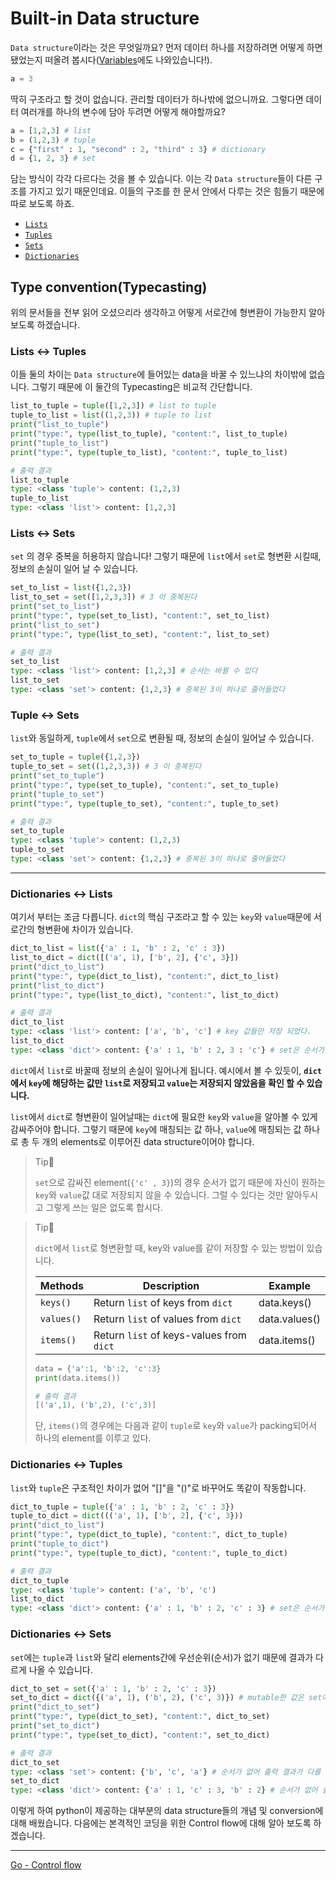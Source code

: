 # Built-in Data structure

`Data structure`이라는 것은 무엇일까요? 먼저 데이터 하나를 저장하려면 어떻게 하면 됐었는지 떠올려 봅시다([Variables](./Variables.md)에도 나와있습니다!).

```python
a = 3
```

딱히 구조라고 할 것이 없습니다. 관리할 데이터가 하나밖에 없으니까요. 그렇다면 데이터 여러개를 하나의 변수에 담아 두려면 어떻게 해야할까요?

```python
a = [1,2,3] # list
b = (1,2,3) # tuple
c = {"first" : 1, "second" : 2, "third" : 3} # dictionary
d = {1, 2, 3} # set
```

담는 방식이 각각 다르다는 것을 볼 수 있습니다. 이는 각 `Data structure`들이 다른 구조를 가지고 있기 때문인데요. 이들의 구조를 한 문서 안에서 다루는 것은 힘들기 때문에 따로 보도록 하죠.

- [`Lists`](./Lists.md)
- [`Tuples`](./Tuples.md)
- [`Sets`](./Sets.md)
- [`Dictionaries`](./Dictionaries.md)

## Type convention(Typecasting)

위의 문서들을 전부 읽어 오셨으리라 생각하고 어떻게 서로간에 형변환이 가능한지 알아보도록 하겠습니다.

### Lists ↔ Tuples

이들 둘의 차이는 `Data structure`에 들어있는 data을 바꿀 수 있느냐의 차이밖에 없습니다. 그렇기 때문에 이 둘간의 Typecasting은 비교적 간단합니다.

```python
list_to_tuple = tuple([1,2,3]) # list to tuple
tuple_to_list = list((1,2,3)) # tuple to list
print("list_to_tuple")
print("type:", type(list_to_tuple), "content:", list_to_tuple)
print("tuple_to_list")
print("type:", type(tuple_to_list), "content:", tuple_to_list)
```

```python
# 출력 결과
list_to_tuple
type: <class 'tuple'> content: (1,2,3)
tuple_to_list
type: <class 'list'> content: [1,2,3]
```

### Lists ↔ Sets

`set` 의 경우 중복을 허용하지 않습니다! 그렇기 때문에 `list`에서 `set`로 형변환 시킬때, 정보의 손실이 일어 날 수 있습니다.

```python
set_to_list = list({1,2,3})
list_to_set = set([1,2,3,3]) # 3 이 중복된다
print("set_to_list")
print("type:", type(set_to_list), "content:", set_to_list)
print("list_to_set")
print("type:", type(list_to_set), "content:", list_to_set)
```

```python
# 출력 결과
set_to_list
type: <class 'list'> content: [1,2,3] # 순서는 바뀔 수 있다
list_to_set
type: <class 'set'> content: {1,2,3} # 중복된 3이 하나로 줄어들었다
```

### Tuple ↔ Sets

`list`와 동일하게, `tuple`에서 `set`으로 변환될 때, 정보의 손실이 일어날 수 있습니다.

```python
set_to_tuple = tuple({1,2,3})
tuple_to_set = set((1,2,3,3)) # 3 이 중복된다
print("set_to_tuple")
print("type:", type(set_to_tuple), "content:", set_to_tuple)
print("tuple_to_set")
print("type:", type(tuple_to_set), "content:", tuple_to_set)
```

```python
# 출력 결과
set_to_tuple
type: <class 'tuple'> content: (1,2,3)
tuple_to_set
type: <class 'set'> content: {1,2,3} # 중복된 3이 하나로 줄어들었다
```

---

### Dictionaries ↔ Lists

여기서 부터는 조금 다릅니다. `dict`의 핵심 구조라고 할 수 있는 `key`와 `value`때문에 서로간의 형변환에 차이가 있습니다.

```python
dict_to_list = list({'a' : 1, 'b' : 2, 'c' : 3}) 
list_to_dict = dict([('a', 1), ['b', 2], {'c', 3}])
print("dict_to_list")
print("type:", type(dict_to_list), "content:", dict_to_list)
print("list_to_dict")
print("type:", type(list_to_dict), "content:", list_to_dict)
```

```python
# 출력 결과
dict_to_list
type: <class 'list'> content: ['a', 'b', 'c'] # key 값들만 저장 되었다.
list_to_dict
type: <class 'dict'> content: {'a' : 1, 'b' : 2, 3 : 'c'} # set은 순서가 바뀔 수 있다
```

`dict`에서 `list`로 바꿀때 정보의 손실이 일어나게 됩니다. 예시에서 볼 수 있듯이, **`dict`에서 `key`에 해당하는 값만 `list`로 저장되고 `value`는 저장되지 않았음을 확인 할 수 있습니다.**

`list`에서 `dict`로 형변환이 일어날때는 `dict`에 필요한 `key`와 `value`을 알아볼 수 있게 감싸주어야 합니다. 그렇기 때문에 `key`에 매칭되는 값 하나, `value`에 매칭되는 값 하나로 총 두 개의 elements로 이루어진 data structure이어야 합니다. 

> Tip👀
>
> `set`으로 감싸진 element(`{'c' , 3}`)의 경우 순서가 없기 때문에 자신이 원하는 `key`와 `value`값 대로 저장되지 않을 수 있습니다. 그럴 수 있다는 것만 알아두시고 그렇게 쓰는 일은 없도록 합시다.

> Tip👀
>
> `dict`에서 `list`로 형변환할 때, key와 value를 같이 저장할 수 있는 방법이 있습니다.
>
> | Methods    | Description                              | Example       |
> | ---------- | ---------------------------------------- | ------------- |
> | `keys()`   | Return `list` of keys from `dict`        | data.keys()   |
> | `values()` | Return `list` of values from `dict`      | data.values() |
> | `items()`  | Return `list` of keys-values from `dict` | data.items()  |
>
> ```python
> data = {'a':1, 'b':2, 'c':3}
> print(data.items())
> ```
>
> ```python
> # 출력 결과
> [('a',1), ('b',2), ('c',3)]
> ```
>
> 단, `items()`의 경우에는 다음과 같이 `tuple`로 `key`와 `value`가 packing되어서 하나의 element를 이루고 있다.

### Dictionaries ↔ Tuples

`list`와 `tuple`은 구조적인 차이가 없어 "[]"을 "()"로 바꾸어도 똑같이 작동합니다.

```python
dict_to_tuple = tuple({'a' : 1, 'b' : 2, 'c' : 3})
tuple_to_dict = dict((('a', 1), ['b', 2], {'c', 3}))
print("dict_to_list")
print("type:", type(dict_to_tuple), "content:", dict_to_tuple)
print("tuple_to_dict")
print("type:", type(tuple_to_dict), "content:", tuple_to_dict)
```

```python
# 출력 결과
dict_to_tuple
type: <class 'tuple'> content: ('a', 'b', 'c')
list_to_dict
type: <class 'dict'> content: {'a' : 1, 'b' : 2, 'c' : 3} # set은 순서가 바뀔 수 있다
```

### Dictionaries ↔ Sets

`set`에는 `tuple`과 `list`와 달리 elements간에 우선순위(순서)가 없기 때문에 결과가 다르게 나올 수 있습니다.

```python
dict_to_set = set({'a' : 1, 'b' : 2, 'c' : 3})
set_to_dict = dict({('a', 1), ('b', 2), ('c', 3)}) # mutable한 값은 set에 담지 못한다.
print("dict_to_set")
print("type:", type(dict_to_set), "content:", dict_to_set)
print("set_to_dict")
print("type:", type(set_to_dict), "content:", set_to_dict)
```

```python
# 출력 결과
dict_to_set
type: <class 'set'> content: {'b', 'c', 'a'} # 순서가 없어 출력 결과가 다를 수 있다.
set_to_dict
type: <class 'dict'> content: {'a' : 1, 'c' : 3, 'b' : 2} # 순서가 없어 출력 결과가 다를 수 있다.
```

이렇게 하여 python이 제공하는 대부분의 data structure들의 개념 및 conversion에 대해 배웠습니다. 다음에는 본격적인 코딩을 위한 Control flow에 대해 알아 보도록 하겠습니다.

---

[Go - Control flow](./Control-flow.md)